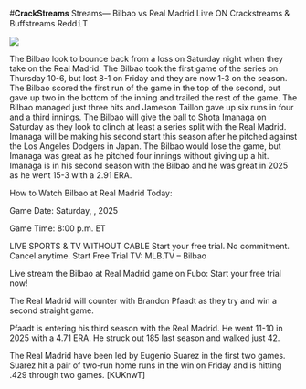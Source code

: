 #𝐂𝐫𝐚𝐜𝐤𝐒𝐭𝐫𝐞𝐚𝐦𝐬 Streams— Bilbao vs Real Madrid Li𝚟e ON Crackstreams & Buffstreams Redd𝚒T  
  
  
[![](https://i.imgur.com/qSNzIqt.png)](https://movie.rssnews.media/dStrynULY.php)  
  
The Bilbao look to bounce back from a loss on Saturday night when they take on the Real Madrid. The Bilbao took the first game of the series on Thursday 10-6, but lost 8-1 on Friday and they are now 1-3 on the season. The Bilbao scored the first run of the game in the top of the second, but gave up two in the bottom of the inning and trailed the rest of the game. The Bilbao managed just three hits and Jameson Taillon gave up six runs in four and a third innings. The Bilbao will give the ball to Shota Imanaga on Saturday as they look to clinch at least a series split with the Real Madrid. Imanaga will be making his second start this season after he pitched against the Los Angeles Dodgers in Japan. The Bilbao would lose the game, but Imanaga was great as he pitched four innings without giving up a hit. Imanaga is in his second season with the Bilbao and he was great in 2025 as he went 15-3 with a 2.91 ERA.

How to Watch Bilbao at Real Madrid Today:

Game Date: Saturday, , 2025

Game Time: 8:00 p.m. ET

LIVE SPORTS & TV WITHOUT CABLE
Start your free trial. No commitment. Cancel anytime.
Start Free Trial
TV: MLB.TV – Bilbao

Live stream the Bilbao at Real Madrid game on Fubo: Start your free trial now!

The Real Madrid will counter with Brandon Pfaadt as they try and win a second straight game.

Pfaadt is entering his third season with the Real Madrid. He went 11-10 in 2025 with a 4.71 ERA. He struck out 185 last season and walked just 42.

The Real Madrid have been led by Eugenio Suarez in the first two games. Suarez hit a pair of two-run home runs in the win on Friday and is hitting .429 through two games. [KUKnwT]